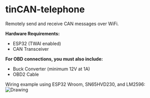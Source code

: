 # tinCAN-telephone
Remotely send and receive CAN messages over WiFi.

**Hardware Requirements:**
- ESP32 (TWAI enabled)
- CAN Transceiver
  
**For OBD connections, you must also include:**
  - Buck Converter (minimum 12V at 1A)
  - OBD2 Cable



Wiring example using ESP32 Wroom, SN65HVD230, and LM2596:
![Drawing](https://github.com/user-attachments/assets/0d26ffbe-fc6c-458e-8f4b-40c9e4c3c759)
